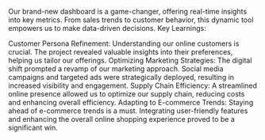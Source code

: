 Our brand-new dashboard is a game-changer, offering real-time insights into key metrics. From sales trends to customer behavior, this dynamic tool empowers us to make data-driven decisions.
Key Learnings:

Customer Persona Refinement: Understanding our online customers is crucial. The project revealed valuable insights into their preferences, helping us tailor our offerings.
Optimizing Marketing Strategies: The digital shift prompted a revamp of our marketing approach. Social media campaigns and targeted ads were strategically deployed, resulting in increased visibility and engagement.
Supply Chain Efficiency: A streamlined online presence allowed us to optimize our supply chain, reducing costs and enhancing overall efficiency.
Adapting to E-commerce Trends: Staying ahead of e-commerce trends is a must. Integrating user-friendly features and enhancing the overall online shopping experience proved to be a significant win.

